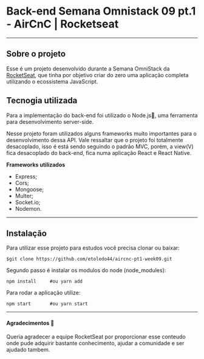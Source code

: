 # Back-end Semana Omnistack 09 pt.1 - AirCnC | Rocketseat
---
## Sobre o projeto
Esse é um projeto desenvolvido durante a Semana OmniStack da [RocketSeat](https://rocketseat.com.br/), que tinha por objetivo criar do zero uma aplicação completa utilizando o ecossistema JavaScript.
 
## Tecnogia utilizada
Para a implementação do back-end foi utilizado o Node.js:green_heart:, uma ferramenta para desenvolvimento server-side.

Nesse projeto foram utilizados alguns frameworks muito importantes para o desenvolvimento dessa API. Vale ressaltar que o projeto foi totalmente desacoplado, isso é está sendo seguindo o padrão MVC, porém, a view(V) fica desacoplado do back-end, fica numa aplicação React e React Native.

**Frameworks utilizados**   
- Express;
- Cors;
- Mongoose;
- Multer;
- Socket.io;
- Nodemon.

---
## Instalação 
Para utilizar esse projeto para estudos você precisa clonar ou baixar:

    $git clone https://github.com/etoledo44/aircnc-pt1-week09.git
Segundo passo é instalar os modulos do node (node_modules):
    
    npm install     #ou yarn add

Para rodar a aplicação utilize:

    npm start       #ou yarn start

---
#### Agradecimentos :purple_heart:
Queria agradecer a equipe RocketSeat por proporcionar esse conteudo onde pude adquirir bastante conhecimento, ajudar a comunidade e ser ajudado tambem.
